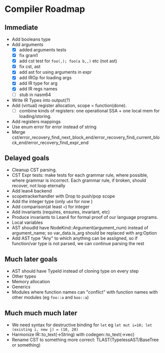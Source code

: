 # Compiler Roadmap

## Immediate
* Add booleans type
* Add arguments
  * [x] added arguments tests
  * [x] fix gram1
  * [x] add cst test for `foo(,); foo(a b,,)` etc (not ast)
  * [x] fix cst, ast
  * [x] add ast for using arguments in expr
  * [x] add IROp for loading args
  * [x] add IR type for arg
  * [x] add IR regs names
  * [ ] stub in nasm64
* Write IR Types into output(?)
* Add (virtual) register allocation, scope = function(done). 
   * [ ] combine kinds of registers: one operational SSA + one local mem for loading/storing.
* Add registers mappings
* Use enum error for error instead of string
* Merge cst/error_recovery_find_next_block_end/error_recovery_find_current_block_end/error_recovery_find_expr_end


## Delayed goals
* Cleanup CST parsing.
* CST Expr tests: make tests for each grammar rule, where possible, where grammar is incorrect.  Each grammar rule, if broken, should recover, not loop eternally
* Add lean4 backend
* scopetrackerhandler with Drop to push/pop scope
* Add *the* integer type (only `u64` for now )
* Add comparison(at least `<`) for integer
* Add invariants (requires, ensures, invariant, etc)
* Produce invariants to Lean4 for formal proof of our language programs.
* Local variables
* AST shoudld have NodeKind::Argument(argument_num) instead of argument_name; so var_data.is_arg should be replaced with arg:Option<int>
* Add AST type "Any" to which anything can be assiigned, so if function/var type is not parsed, we can continue parsing the rest

## Much later goals
* AST should have TypeId instead of cloning type on every step
* Other types
* Memory allocation
* Generics
* Modules where function names can "conflict" with function names with other modules (eg `foo::a` and `boo::a`)

## Much much much later
* We need syntax for destructive binding for `let` eg `let mut i=10; let (existing i, new j) = (10, 20)`
* Harmonize IR::to_text(->String) with codegen::to_text(->vec<string>)
* Rename CST to something more correct: TLAST(TypelessAST/BaseTree or something)
